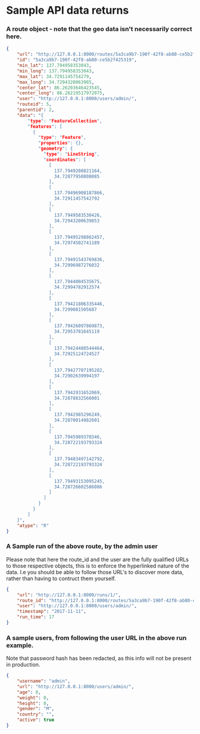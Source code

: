 # Sample API data returns

### A route object - note that the geo data isn't necessarily correct here.

```json
{
    "url": "http://127.0.0.1:8000/routes/5a3ca9b7-190f-42f8-ab80-ce5b2f425319/",
    "id": "5a3ca9b7-190f-42f8-ab80-ce5b2f425319",
    "min_lat": 137.794958353043,
    "min_long": 137.794958353043,
    "max_lat": 34.7291145754279,
    "max_long": 34.7294320063985,
    "center_lat": 86.26203646423545,
    "center_long": 86.26219517972075,
    "user": "http://127.0.0.1:8000/users/admin/",
    "routeid": 5,
    "parentid": 2,
    "data": "{
        "type": "FeatureCollection",
        "features": [
          {
            "type": "Feature",
            "properties": {},
            "geometry": {
              "type": "LineString",
              "coordinates": [
                [
                  137.7949208021164,
                  34.72877950808085
                ],
                [
                  137.79496908187866,
                  34.72911457542792
                ],
                [
                  137.7949583530426,
                  34.72943200639853
                ],
                [
                  137.79495298862457,
                  34.72974502741189
                ],
                [
                  137.79491543769836,
                  34.72996987276032
                ],
                [
                  137.7944004535675,
                  34.72994782912574
                ],
                [
                  137.79421806335446,
                  34.7299081505687
                ],
                [
                  137.79426097869873,
                  34.72953781645119
                ],
                [
                  137.79424488544464,
                  34.72925124724527
                ],
                [
                  137.79427707195282,
                  34.72902639994197
                ],
                [
                  137.7942931652069,
                  34.72878832566001
                ],
                [
                  137.7942985296249,
                  34.72870014982601
                ],
                [
                  137.7945989370346,
                  34.728722193793324
                ],
                [
                  137.79483497142792,
                  34.728722193793324
                ],
                [
                  137.79493153095245,
                  34.728726602586086
                ]
              ]
            }
          }
        ]
    }",
    "atype": "R"
}
```

### A Sample run of the above route, by the admin user

Please note that here the route_id and the user are the fully qualified URLs to
those respective objects, this is to enforce the hyperlinked nature of the data.
I.e you should be able to follow those URL's to discover more data, rather than having
to contruct them yourself.

```json
{
    "url": "http://127.0.0.1:8000/runs/1/",
    "route_id": "http://127.0.0.1:8000/routes/5a3ca9b7-190f-42f8-ab80-ce5b2f425319/",
    "user": "http://127.0.0.1:8000/users/admin/",
    "timestamp": "2017-11-11",
    "run_time": 17
}
```

### A sample users, from following the user URL in the above run example.

Note that password hash has been redacted, as this info will not be present in production.

```json
{
    "username": "admin",
    "url": "http://127.0.0.1:8000/users/admin/",
    "age": 0,
    "weight": 0,
    "height": 0,
    "gender": "M",
    "country": "",
    "active": true
}
```
